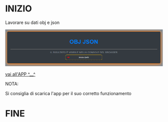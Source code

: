 # INIZIO

Lavorare su dati obj e json

<img src="img/screen-shot.png" width="1000" hight="500" alt="not image" />

<a href="https://ivanpierdeveloper.github.io/obj-json/" target="_blank">vai all'APP ^__^</a>

NOTA:
<p>Si consiglia di scarica l'app per il suo corretto funzionamento</p>

# FINE

